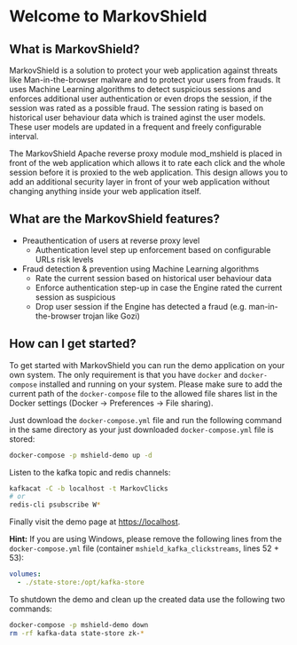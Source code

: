 # Welcome to MarkovShield

## What is MarkovShield?
MarkovShield is a solution to protect your web application against threats like Man-in-the-browser malware and to protect your users from frauds. It uses Machine Learning algorithms to detect suspicious sessions and enforces additional user authentication or even drops the session, if the session was rated as a possible fraud. The session rating is based on historical user behaviour data which is trained aginst the user models. These user models are updated in a frequent and freely configurable interval.

The MarkovShield Apache reverse proxy module mod_mshield is placed in front of the web application which allows it to rate each click and the whole session before it is proxied to the web application. This design allows you to add an additional security layer in front of your web application without changing anything inside your web application itself.

## What are the MarkovShield features?
* Preauthentication of users at reverse proxy level
  * Authentication level step up enforcement based on configurable URLs risk levels
* Fraud detection & prevention using Machine Learning algorithms
  * Rate the current session based on historical user behaviour data
  * Enforce authentication step-up in case the Engine rated the current session as suspicious
  * Drop user session if the Engine has detected a fraud (e.g. man-in-the-browser trojan like Gozi)

## How can I get started?
To get started with MarkovShield you can run the demo application on your own system. The only requirement is that you have `docker` and `docker-compose` installed and running on your system. Please make sure to add the current path of the `docker-compose` file to the allowed file shares list in the Docker settings (Docker -> Preferences -> File sharing).

Just download the `docker-compose.yml` file and run the following command in the same directory as your just downloaded `docker-compose.yml` file is stored:

```bash
docker-compose -p mshield-demo up -d
```

Listen to the kafka topic and redis channels:
```bash
kafkacat -C -b localhost -t MarkovClicks
# or
redis-cli psubscribe W*
```

Finally visit the demo page at [https://localhost](https://localhost).

**Hint:** If you are using Windows, please remove the following lines from the `docker-compose.yml` file (container `mshield_kafka_clickstreams`, lines 52 + 53):
```yaml
volumes:
  - ./state-store:/opt/kafka-store
```

To shutdown the demo and clean up the created data use the following two commands:
```bash
docker-compose -p mshield-demo down
rm -rf kafka-data state-store zk-*
```
